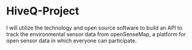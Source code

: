 # HiveQ-Project
I will utilize the technology and open source software to build an API to track the environmental sensor data from openSenseMap, a platform for open sensor data in which everyone can participate.
